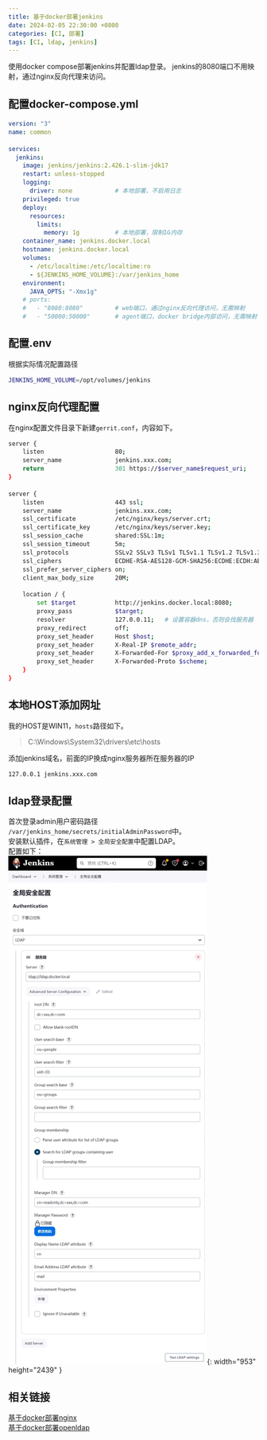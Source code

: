 ```yaml
---
title: 基于docker部署jenkins
date: 2024-02-05 22:30:00 +0800
categories: [CI, 部署]
tags: [CI, ldap, jenkins]
---
```

使用docker compose部署jenkins并配置ldap登录。
jenkins的8080端口不用映射，通过nginx反向代理来访问。
## 配置docker-compose.yml
```yaml
version: "3"
name: common

services:
  jenkins:
    image: jenkins/jenkins:2.426.1-slim-jdk17
    restart: unless-stopped
    logging:
      driver: none            # 本地部署，不启用日志
    privileged: true
    deploy:
      resources:
        limits:
          memory: 1g          # 本地部署，限制1G内存
    container_name: jenkins.docker.local
    hostname: jenkins.docker.local
    volumes:
      - /etc/localtime:/etc/localtime:ro
      - ${JENKINS_HOME_VOLUME}:/var/jenkins_home
    environment:
      JAVA_OPTS: "-Xmx1g"
    # ports:
    #   - "8080:8080"         # web端口，通过nginx反向代理访问，无需映射
    #   - "50000:50000"       # agent端口，docker bridge内部访问，无需映射
```
## 配置.env
根据实际情况配置路径
```sh
JENKINS_HOME_VOLUME=/opt/volumes/jenkins
```
## nginx反向代理配置
在nginx配置文件目录下新建`gerrit.conf`，内容如下。
```sh
server {
    listen                    80;
    server_name               jenkins.xxx.com;
    return                    301 https://$server_name$request_uri;
}

server {
    listen                    443 ssl;
    server_name               jenkins.xxx.com;
    ssl_certificate           /etc/nginx/keys/server.crt;
    ssl_certificate_key       /etc/nginx/keys/server.key;
    ssl_session_cache         shared:SSL:1m;
    ssl_session_timeout       5m;
    ssl_protocols             SSLv2 SSLv3 TLSv1 TLSv1.1 TLSv1.2 TLSv1.3;
    ssl_ciphers               ECDHE-RSA-AES128-GCM-SHA256:ECDHE:ECDH:AES:HIGH:!NULL:!aNULL:!MD5:!ADH:!RC4;
    ssl_prefer_server_ciphers on;
    client_max_body_size      20M;

    location / {
        set $target           http://jenkins.docker.local:8080;
        proxy_pass            $target;
        resolver              127.0.0.11;   # 设置容器dns，否则会找服务器
        proxy_redirect        off; 
        proxy_set_header      Host $host; 
        proxy_set_header      X-Real-IP $remote_addr; 
        proxy_set_header      X-Forwarded-For $proxy_add_x_forwarded_for;
        proxy_set_header      X-Forwarded-Proto $scheme;
    }
}
```
## 本地HOST添加网址
我的HOST是WIN11，`hosts`路径如下。
> C:\Windows\System32\drivers\etc\hosts

添加jenkins域名，前面的IP换成nginx服务器所在服务器的IP
```sh
127.0.0.1 jenkins.xxx.com
```
## ldap登录配置
首次登录admin用户密码路径  
`/var/jenkins_home/secrets/initialAdminPassword`中。  
安装默认插件，在`系统管理 > 全局安全配置`中配置LDAP。  
配置如下：  
![Desktop View](/static/images/202402/20240205_01.jpg){: width="953" height="2439" }

## 相关链接
[基于docker部署nginx](/posts/基于docker部署nginx/)  
[基于docker部署openldap](/posts/基于docker部署openldap/)  